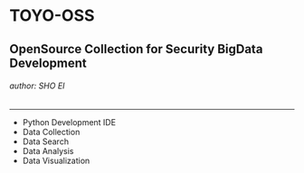 # TOYO-OSS
## OpenSource Collection for Security BigData Development
###### author: SHO EI

***
+ Python Development IDE
+ Data Collection
+ Data Search
+ Data Analysis
+ Data Visualization

